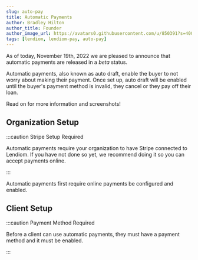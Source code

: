 ```yaml
---
slug: auto-pay
title: Automatic Payments
author: Bradley Hilton
author_title: Founder
author_image_url: https://avatars0.githubusercontent.com/u/850391?s=400&v=4
tags: [lendiom, lendiom-pay, auto-pay]
---
```


As of today, November 19th, 2022 we are pleased to announce that automatic payments are released in a *beta* status.

Automatic payments, also known as auto draft, enable the buyer to not worry about making their payment. Once set up, auto draft will be enabled until the buyer's payment method is invalid, they cancel or they pay off their loan.

Read on for more information and screenshots!

<!--truncate-->

## Organization Setup

:::caution Stripe Setup Required

Automatic payments require your organization to have Stripe connected to Lendiom. If you have not done so yet, we recommend doing it so you can accept payments online.

:::

Automatic payments first require online payments be configured and enabled.

## Client Setup

:::caution Payment Method Required

Before a client can use automatic payments, they must have a payment method and it must be enabled.

:::
